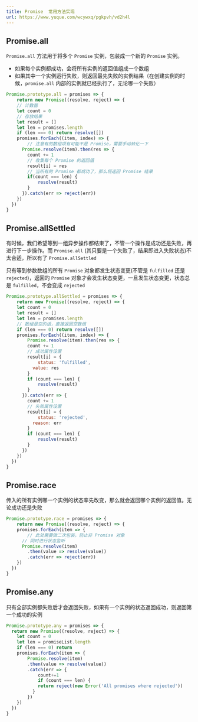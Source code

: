 ```yaml
---
title: Promise  常用方法实现
url: https://www.yuque.com/wcywxq/pgkpvh/vd2h4l
---
```


<a name="OgAA4"></a>

## Promise.all

`Promise.all` 方法用于将多个 `Promise` 实例，包装成一个新的 `Promise` 实例。

- 如果每个实例都成功，会将所有实例的返回值组成一个数组
- 如果其中一个实例运行失败，则返回最先失败的实例结果（在创建实例的时候，`promise.all` 内部的实例就已经执行了，无论哪一个失败）

```javascript
Promise.prototype.all = promises => {
	return new Promise((resolve, reject) => {
  	// 计数器
    let count = 0
    // 存放结果
    let result = []
    let len = promises.length
    if (len === 0) return resolve([])
    promises.forEach((item, index) => {
    	// 注意有的数组项有可能不是 Promise，需要手动转化一下
      Promise.resolve(item).then(res => {
      	count += 1
        // 收集每个 Promise 的返回值
       	result[i] = res
        // 当所有的 Promise 都成功了，那么将返回 Promise 结果
        if(count === len) {
        	resolve(result)
        }
      }).catch(err => reject(err))
    })
  })
}
```

<a name="N2V7r"></a>

## Promise.allSettled

有时候，我们希望等到一组异步操作都结束了，不管一个操作是成功还是失败，再进行下一步操作。而 `Promise.all` (其只要是一个失败了，结果即进入失败状态)不太合适，所以有了 `Promise.allSettled`

只有等到参数数组的所有 `Promise` 对象都发生状态变更(不管是 `fulfilled` 还是 `rejected`)，返回的 `Promise` 对象才会发生状态变更，一旦发生状态变更，状态总是 `fulfilled`，不会变成 `rejected`

```javascript
Promise.prototype.allSettled = promises => {
	return new Promise((resolve, reject) => {
  	let count = 0
    let result = []
    let len = promises.length
    // 数组是空的话，直接返回空数组
    if (len === 0) return resolve([])
    promises.forEach((item, index) => {
    	Promise.resolve(item).then(res => {
      	count += 1
        // 成功属性设置
        result[i] = {
        	status: 'fulfilled',
          value: res
        }
        if (count === len) {
        	resolve(result)
        }
      }).catch(err => {
      	count += 1
        // 失败属性设置
        result[i] = {
        	status: 'rejected',
          reason: err
        }
        if (count === len) {
        	resolve(result)
        }
      })
    })
  })
}
```

<a name="m5Trz"></a>

## Promise.race

传入的所有实例哪一个实例的状态率先改变，那么就会返回哪个实例的返回值。无论成功还是失败

```javascript
Promise.prototype.race = promises => {
	return new Promise((resolve, reject) => {
  	promises.forEach(item => {
  		// 此处需要做二次包装，防止非 Promise 对象
      // 同时进行状态监听
      Promise.resolve(item)
        .then(value => resolve(value))
        .catch(err => reject(err))
  	})
  })
}
```

<a name="jdISu"></a>

## Promise.any

只有全部实例都失败后才会返回失败，如果有一个实例的状态返回成功，则返回第一个成功的实例

```javascript
Promise.prototype.any = promises => {
  return new Promise((resolve, reject) => {
    let count = 0
  	let len = promiseList.length
    if (len === 0) return
    promises.forEach(item => {
    	Promise.resolve(item)
      	.then(value => resolve(value))
      	.catch(err => {
      		count+=1
        	if (count === len) {
          	return reject(new Error('All promises where rejected'))
          }
      	})
    })
  })
}
```
